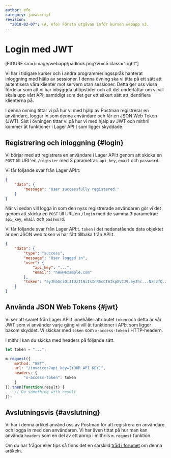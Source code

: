 ```yaml
---
author: efo
category: javascript
revision:
  "2018-02-07": (A, efo) Första utgåvan inför kursen webapp v3.
...
```

Login med JWT
==================================

[FIGURE src=/image/webapp/padlock.png?w=c5 class="right"]

Vi har i tidigare kurser och i andra programmeringsspråk hanterat inloggning med hjälp av sessioner. I denna övning ska vi titta på ett sätt att autentisera våra klienter mot servern utan sessioner. Detta ger oss vissa fördelar som att vi har inbyggda utlöpstider och att det underlättar om vi vill skala upp vårt API, samtidigt som det ger ett säkert sätt att identifiera klienterna på.

I denna övning tittar vi på hur vi med hjälp av Postman registrerar en användare, loggar in som denna användare och får en JSON Web Token (JWT). Sist i övningen tittar vi på hur vi med hjälp av JWT och mithril kommer åt funktioner i Lager API:t som ligger skyddade.



<!--more-->



Registrering och inloggning {#login}
--------------------------------------
Vi börjar med att registrera en användare i Lager API:t genom att skicka en `POST` till URL'en `/register` med 3 parametrar: `api_key`, `email` och `password`.

Vi får följande svar från Lager API:t:

```json
{
    "data": {
        "message": "User successfully registered."
    }
}
```

När vi sedan vill logga in som den nyss registrerade användaren gör vi det genom att skicka en `POST` till URL'en `/login` med de samma 3 parametrar: `api_key`, `email` och `password`.

Vi får följande svar från Lager API:t. `token` i det nedanstående data objektet är den JSON web token vi har fått tillbaka från API:t.

```json
{
    "data": {
        "type": "success",
        "message": "User logged in",
        "user": {
            "api_key": "...",
            "email": "new@example.com"
        },
        "token": "eyJhbGciOiJIUzI1NiIsInR5cCI6IkpXVCJ9.eyJhc...NzczfQ.zUUd...KHTkM"
    }
}
```



Använda JSON Web Tokens {#jwt}
--------------------------------------
Vi ser att svaret från Lager API:t innehåller attributet `token` och detta är vår JWT som vi använder varje gång vi vill åt funktioner i API:t som ligger bakom skyddet. Vi skickar med `token` som `x-access-token` i HTTP-headern.


I mithril kan du skicka med headers på följande sätt.

```javascript
let token = "...";

m.request({
    method: "GET",
    url: "/invoices?api_key=[YOUR_API_KEY]",
    headers: {
        "x-access-token": token
    }
}).then(function(result) {
    // Do something with result
});
```



Avslutningsvis {#avslutning}
--------------------------------------
Vi har i denna artikel använd oss av Postman för att registrera en användare och logga in med den användaren. Vi har även tittat på hur man kan använda `headers` som en del av ett anrop i mithrils `m.request` funktion.

Om du har frågor eller tips så finns det en särskild [tråd i forumet](t/7319) om denna artikeln.
